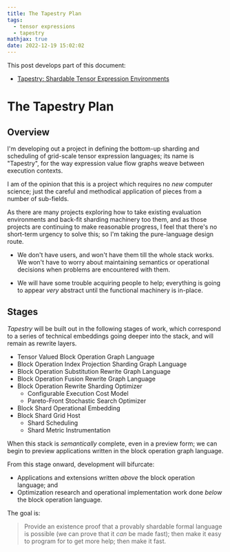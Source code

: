 ```yaml
---
title: The Tapestry Plan
tags:
  - tensor expressions
  - tapestry
mathjax: true
date: 2022-12-19 15:02:02
---
```



This post develops part of this document:
* [Tapestry: Shardable Tensor Expression Environments](/Tapestry)

# The Tapestry Plan

## Overview

I'm developing out a project in defining the bottom-up sharding and scheduling of grid-scale
tensor expression languages; its name is "Tapestry", for the way expression
value flow graphs weave between execution contexts.

I am of the opinion that this is a project which requires no *new* computer science;
just the careful and methodical application of pieces from a number of sub-fields.

As there are many projects exploring how to take existing evaluation environments
and back-fit sharding machinery too them, and as those projects are continuing to
make reasonable progress, I feel that there's no short-term urgency to solve this;
so I'm taking the pure-language design route.

  * We don't have users, and won't have them till the whole stack works. We won't have
    to worry about maintaining semantics or operational decisions when problems are
    encountered with them.

  * We will have some trouble acquiring people to help; everything is going to
    appear *very* abstract until the functional machinery is in-place.


## Stages

*Tapestry* will be built out in the following stages of work, which correspond to a series
of technical embeddings going deeper into the stack, and will remain as rewrite layers.

  * Tensor Valued Block Operation Graph Language
  * Block Operation Index Projection Sharding Graph Language 
  * Block Operation Substitution Rewrite Graph Language 
  * Block Operation Fusion Rewrite Graph Language 
  * Block Operation Rewrite Sharding Optimizer
    * Configurable Execution Cost Model
    * Pareto-Front Stochastic Search Optimizer
  * Block Shard Operational Embedding
  * Block Shard Grid Host
    * Shard Scheduling
    * Shard Metric Instrumentation

When this stack is *semantically* complete, even in a preview form; we can begin to
preview applications written in the block operation graph language.

From this stage onward, development will bifurcate:
  * Applications and extensions written *above* the block operation language; and
  * Optimization research and operational implementation work done *below* the block operation language.

The goal is:

> Provide an existence proof that a provably shardable formal language is possible
> (we can prove that it *can* be made fast); then make it easy to program for to
> get more help; then make it fast.
